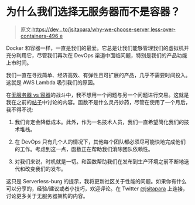 # 为什么我们选择无服务器而不是容器？

> 原文:[https://dev . to/jsitapara/why-we-choose-server less-over-containers-496 e](https://dev.to/jsitapara/why-we-chose-serverless-over-containers-496e)

Docker 和容器一样，一直是我们的最爱。它总是让我们能够管理我们的虚拟机并充分利用它，尽管我们再次在 DevOps 渠道中面临问题，特别是我们的产品功能上市时间。

我们一直在寻找简单、经济高效、有弹性且可扩展的产品，几乎不需要时间投入。这就是 AWS Lambda 吸引我们的原因。

在[无服务器 vs 容器](https://www.simform.com/serverless-vs-containers/)的战斗中，我不想用一个问题与另一个问题进行交易。这就是我在之前的[帖子](https://dev.to/jsitapara/serverless-or-containers-2o3g)中讨论的内容。函数不是什么灵丹妙药，尽管在使用了一个月后，我不得不说:

1.  我们肯定会降低成本。此外，作为一名技术人员，我们一直希望简化我们的技术堆栈。

2.  在 DevOps 只有几个人的情况下，其他每个团队都必须尽可能快地完成他们的工作。考虑到这一点，函数正在帮助我们消除团队依赖性。

3.  对我们来说，时机就是一切。和函数帮助我们在发布到生产环境之前不断地迭代和改变我们的发布。

这只是 Serverless-burg 的提示，我将更新社区关于性能的问题。如果你有什么可以分享的，经验/建议或者小技巧，欢迎评论。在 Twitter [@jsitapara](https://twitter.com/JSitapara) 上连接，讨论更多关于无服务器架构的内容。